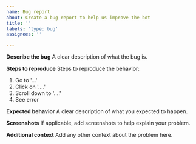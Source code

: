 ```yaml
---
name: Bug report
about: Create a bug report to help us improve the bot
title: ''
labels: 'type: bug'
assignees: ''

---
```


**Describe the bug**
A clear description of what the bug is.

**Steps to reproduce**
Steps to reproduce the behavior:
1. Go to '...'
2. Click on '....'
3. Scroll down to '....'
4. See error

**Expected behavior**
A clear description of what you expected to happen.

**Screenshots**
If applicable, add screenshots to help explain your problem.

**Additional context**
Add any other context about the problem here.
